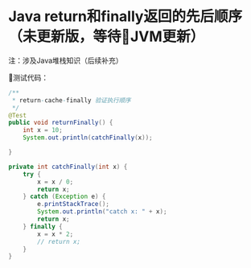# Java return和finally返回的先后顺序（未更新版，等待JVM更新）
注：涉及Java堆栈知识（后续补充）

测试代码：
```Java
/**
 * return-cache-finally 验证执行顺序
 */
@Test
public void returnFinally() {
    int x = 10;
    System.out.println(catchFinally(x));

}

private int catchFinally(int x) {
    try {
        x = x / 0;
        return x;
    } catch (Exception e) {
        e.printStackTrace();
        System.out.println("catch x: " + x);
        return x;
    } finally {
        x = x * 2;
        // return x;
    }
}
```


